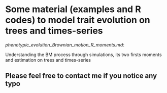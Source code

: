 # Some material (examples and R codes) to model trait evolution on trees and times-series


  
  _phenotypic_evolution_Brownian_motion_R_moments.md_:
  
  Understanding the BM process through simulations, its two firsts moments and estimation on trees and times-series
  
  
  ## Please feel free to contact me if you notice any typo

